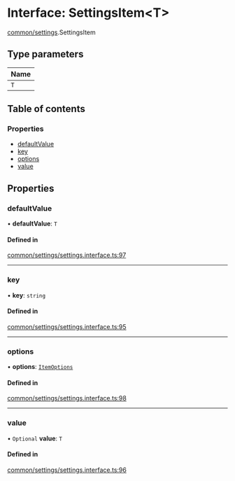 # Interface: SettingsItem<T\>

[common/settings](../modules/common_settings.md).SettingsItem

## Type parameters

| Name |
| :--- |
| `T`  |

## Table of contents

### Properties

- [defaultValue](common_settings.SettingsItem.md#defaultvalue)
- [key](common_settings.SettingsItem.md#key)
- [options](common_settings.SettingsItem.md#options)
- [value](common_settings.SettingsItem.md#value)

## Properties

### <a id="defaultvalue" name="defaultvalue"></a> defaultValue

• **defaultValue**: `T`

#### Defined in

[common/settings/settings.interface.ts:97](https://github.com/brickdoc/brickdoc/blob/master/apps/server-api/src/common/settings/settings.interface.ts#L97)

---

### <a id="key" name="key"></a> key

• **key**: `string`

#### Defined in

[common/settings/settings.interface.ts:95](https://github.com/brickdoc/brickdoc/blob/master/apps/server-api/src/common/settings/settings.interface.ts#L95)

---

### <a id="options" name="options"></a> options

• **options**: [`ItemOptions`](common_settings.ItemOptions.md)

#### Defined in

[common/settings/settings.interface.ts:98](https://github.com/brickdoc/brickdoc/blob/master/apps/server-api/src/common/settings/settings.interface.ts#L98)

---

### <a id="value" name="value"></a> value

• `Optional` **value**: `T`

#### Defined in

[common/settings/settings.interface.ts:96](https://github.com/brickdoc/brickdoc/blob/master/apps/server-api/src/common/settings/settings.interface.ts#L96)
